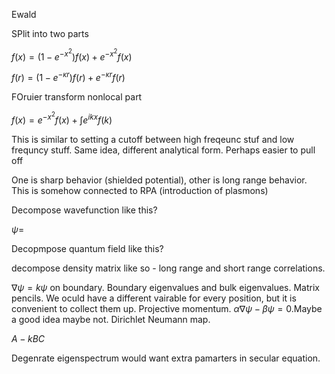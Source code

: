 Ewald

SPlit into two parts

$f(x)=(1-e^{-x^{2}})f(x)+e^{-x^{2}}f(x)$

$f(r)=(1-e^{-\kappa r})f(r)+e^{-\kappa r}f(r)$

FOruier transform nonlocal part

$f(x)=e^{-x^{2}}f(x)+\int e^{ikx}f(k)$

This is similar to setting a cutoff between high freqeunc stuf and low
frequncy stuff. Same idea, different analytical form. Perhaps easier to
pull off

One is sharp behavior (shielded potential), other is long range
behavior. This is somehow connected to RPA (introduction of plasmons)

Decompose wavefunction like this?

$\psi=$

Decopmpose quantum field like this?

decompose density matrix like so - long range and short range
correlations.

$\nabla\psi=k\psi$ on boundary. Boundary eigenvalues and bulk
eigenvalues. Matrix pencils. We oculd have a different vairable for
every position, but it is convenient to collect them up. Projective
momentum. $\alpha\nabla\psi-\beta\psi=0$.Maybe a good idea maybe not.
Dirichlet Neumann map.

$A-kBC$

Degenrate eigenspectrum would want extra pamarters in secular equation.

